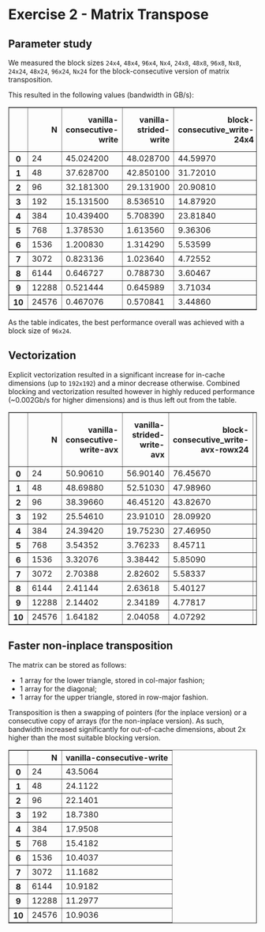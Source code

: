 # Exercise 2 - Matrix Transpose

## Parameter study

We measured the block sizes `24x4`, `48x4`, `96x4`, `Nx4`, `24x8`, `48x8`, `96x8`, `Nx8`, `24x24`, `48x24`, `96x24`, `Nx24` for the block-consecutive version of matrix transposition. 

This resulted in the following values (bandwidth in GB/s):

<table border="1" class="dataframe">
  <thead>
    <tr style="text-align: right;">
      <th></th>
      <th>N</th>
      <th>vanilla-consecutive-write</th>
      <th>vanilla-strided-write</th>
      <th>block-consecutive_write-24x4</th>
      <th>block-consecutive_write-48x4</th>
      <th>block-consecutive_write-96x4</th>
      <th>block-consecutive_write-rowx4</th>
      <th>block-consecutive_write-24x8</th>
      <th>block-consecutive_write-48x8</th>
      <th>block-consecutive_write-96x8</th>
      <th>block-consecutive_write-rowx8</th>
      <th>block-consecutive_write-24x24</th>
      <th>block-consecutive_write-48x24</th>
      <th>block-consecutive_write-96x24</th>
      <th>block-consecutive_write-rowx24</th>
      <th>block-strided-writed-4x24</th>
    </tr>
  </thead>
  <tbody>
    <tr>
      <th>0</th>
      <td>24</td>
      <td>45.024200</td>
      <td>48.028700</td>
      <td>44.59970</td>
      <td>44.97850</td>
      <td>44.83510</td>
      <td>44.44820</td>
      <td>46.76310</td>
      <td>46.86940</td>
      <td>44.68910</td>
      <td>45.80720</td>
      <td>39.49460</td>
      <td>44.54840</td>
      <td>49.10640</td>
      <td>51.06950</td>
      <td>43.42980</td>
    </tr>
    <tr>
      <th>1</th>
      <td>48</td>
      <td>37.628700</td>
      <td>42.850100</td>
      <td>31.72010</td>
      <td>39.43400</td>
      <td>37.39600</td>
      <td>39.67110</td>
      <td>33.75740</td>
      <td>34.26310</td>
      <td>34.15450</td>
      <td>36.02140</td>
      <td>40.26020</td>
      <td>42.37350</td>
      <td>43.86650</td>
      <td>43.65390</td>
      <td>38.56650</td>
    </tr>
    <tr>
      <th>2</th>
      <td>96</td>
      <td>32.181300</td>
      <td>29.131900</td>
      <td>20.90810</td>
      <td>38.73620</td>
      <td>36.56220</td>
      <td>34.08770</td>
      <td>23.82030</td>
      <td>24.29400</td>
      <td>26.84460</td>
      <td>29.97320</td>
      <td>31.31220</td>
      <td>34.43770</td>
      <td>36.76210</td>
      <td>36.57170</td>
      <td>28.36530</td>
    </tr>
    <tr>
      <th>3</th>
      <td>192</td>
      <td>15.131500</td>
      <td>8.536510</td>
      <td>14.87920</td>
      <td>26.41270</td>
      <td>27.01910</td>
      <td>24.17750</td>
      <td>17.01230</td>
      <td>17.17160</td>
      <td>24.21660</td>
      <td>22.47080</td>
      <td>24.02540</td>
      <td>24.10930</td>
      <td>28.36480</td>
      <td>28.78230</td>
      <td>21.47950</td>
    </tr>
    <tr>
      <th>4</th>
      <td>384</td>
      <td>10.439400</td>
      <td>5.708390</td>
      <td>23.81840</td>
      <td>20.03280</td>
      <td>19.23630</td>
      <td>18.56360</td>
      <td>28.23960</td>
      <td>27.33090</td>
      <td>27.64250</td>
      <td>25.98180</td>
      <td>29.29050</td>
      <td>29.11330</td>
      <td>30.73490</td>
      <td>29.22350</td>
      <td>22.36570</td>
    </tr>
    <tr>
      <th>5</th>
      <td>768</td>
      <td>1.378530</td>
      <td>1.613560</td>
      <td>9.36306</td>
      <td>7.56957</td>
      <td>9.01228</td>
      <td>5.54990</td>
      <td>11.11300</td>
      <td>8.18006</td>
      <td>10.87660</td>
      <td>10.01060</td>
      <td>8.85761</td>
      <td>9.73597</td>
      <td>10.20090</td>
      <td>10.81860</td>
      <td>11.07850</td>
    </tr>
    <tr>
      <th>6</th>
      <td>1536</td>
      <td>1.200830</td>
      <td>1.314290</td>
      <td>5.53599</td>
      <td>5.73386</td>
      <td>5.45994</td>
      <td>4.36270</td>
      <td>5.85480</td>
      <td>5.43999</td>
      <td>6.23770</td>
      <td>6.16618</td>
      <td>6.10657</td>
      <td>5.99013</td>
      <td>6.36092</td>
      <td>7.08648</td>
      <td>6.63082</td>
    </tr>
    <tr>
      <th>7</th>
      <td>3072</td>
      <td>0.823136</td>
      <td>1.023640</td>
      <td>4.72552</td>
      <td>4.42060</td>
      <td>4.99538</td>
      <td>3.44289</td>
      <td>5.22739</td>
      <td>5.20166</td>
      <td>5.46630</td>
      <td>5.19036</td>
      <td>4.49714</td>
      <td>5.07850</td>
      <td>5.59260</td>
      <td>6.34389</td>
      <td>5.86332</td>
    </tr>
    <tr>
      <th>8</th>
      <td>6144</td>
      <td>0.646727</td>
      <td>0.788730</td>
      <td>3.60467</td>
      <td>4.37332</td>
      <td>4.31566</td>
      <td>2.85594</td>
      <td>4.54815</td>
      <td>4.65034</td>
      <td>4.92695</td>
      <td>3.44494</td>
      <td>3.87739</td>
      <td>3.55485</td>
      <td>4.88945</td>
      <td>4.89810</td>
      <td>4.36538</td>
    </tr>
    <tr>
      <th>9</th>
      <td>12288</td>
      <td>0.521444</td>
      <td>0.645989</td>
      <td>3.71034</td>
      <td>4.35845</td>
      <td>4.33130</td>
      <td>2.30117</td>
      <td>4.12787</td>
      <td>4.29593</td>
      <td>4.34932</td>
      <td>3.69854</td>
      <td>3.07860</td>
      <td>3.93030</td>
      <td>4.38976</td>
      <td>4.98482</td>
      <td>5.04699</td>
    </tr>
    <tr>
      <th>10</th>
      <td>24576</td>
      <td>0.467076</td>
      <td>0.570841</td>
      <td>3.44860</td>
      <td>2.82533</td>
      <td>2.91099</td>
      <td>1.69264</td>
      <td>3.84020</td>
      <td>3.97722</td>
      <td>4.51829</td>
      <td>2.21696</td>
      <td>2.68028</td>
      <td>3.82246</td>
      <td>4.34416</td>
      <td>4.65542</td>
      <td>4.09715</td>
    </tr>
  </tbody>
</table>

As the table indicates, the best performance overall was achieved with a block size of `96x24`.

## Vectorization

Explicit vectorization resulted in a significant increase for in-cache dimensions (up to `192x192`) and a minor decrease otherwise. Combined blocking and vectorization resulted however in highly reduced performance (~0.002Gb/s for higher dimensions) and is thus left out from the table.

<table border="1" class="dataframe">
  <thead>
    <tr style="text-align: right;">
      <th></th>
      <th>N</th>
      <th>vanilla-consecutive-write-avx</th>
      <th>vanilla-strided-write-avx</th>
      <th>block-consecutive_write-avx-rowx24</th>
      <th>block-strided-write-avx-4xrow</th>
      <th>block-strided-write-avx-24xrow</th>
    </tr>
  </thead>
  <tbody>
    <tr>
      <th>0</th>
      <td>24</td>
      <td>50.90610</td>
      <td>56.90140</td>
      <td>76.45670</td>
      <td>67.63520</td>
      <td>66.03850</td>
    </tr>
    <tr>
      <th>1</th>
      <td>48</td>
      <td>48.69880</td>
      <td>52.51030</td>
      <td>47.98960</td>
      <td>54.11270</td>
      <td>51.74110</td>
    </tr>
    <tr>
      <th>2</th>
      <td>96</td>
      <td>38.39660</td>
      <td>46.45120</td>
      <td>43.82670</td>
      <td>46.16210</td>
      <td>43.90340</td>
    </tr>
    <tr>
      <th>3</th>
      <td>192</td>
      <td>25.54610</td>
      <td>23.91010</td>
      <td>28.09920</td>
      <td>24.03970</td>
      <td>24.68710</td>
    </tr>
    <tr>
      <th>4</th>
      <td>384</td>
      <td>24.39420</td>
      <td>19.75230</td>
      <td>27.46950</td>
      <td>19.34010</td>
      <td>19.16030</td>
    </tr>
    <tr>
      <th>5</th>
      <td>768</td>
      <td>3.54352</td>
      <td>3.76233</td>
      <td>8.45711</td>
      <td>3.64503</td>
      <td>3.71698</td>
    </tr>
    <tr>
      <th>6</th>
      <td>1536</td>
      <td>3.32076</td>
      <td>3.38442</td>
      <td>5.85090</td>
      <td>3.35682</td>
      <td>3.52434</td>
    </tr>
    <tr>
      <th>7</th>
      <td>3072</td>
      <td>2.70388</td>
      <td>2.82602</td>
      <td>5.58337</td>
      <td>2.79860</td>
      <td>2.77374</td>
    </tr>
    <tr>
      <th>8</th>
      <td>6144</td>
      <td>2.41144</td>
      <td>2.63618</td>
      <td>5.40127</td>
      <td>2.62015</td>
      <td>2.53201</td>
    </tr>
    <tr>
      <th>9</th>
      <td>12288</td>
      <td>2.14402</td>
      <td>2.34189</td>
      <td>4.77817</td>
      <td>2.37075</td>
      <td>2.43249</td>
    </tr>
    <tr>
      <th>10</th>
      <td>24576</td>
      <td>1.64182</td>
      <td>2.04058</td>
      <td>4.07292</td>
      <td>1.97644</td>
      <td>1.93798</td>
    </tr>
  </tbody>
</table>


## Faster non-inplace transposition

The matrix can be stored as follows:

- 1 array for the lower triangle, stored in col-major fashion;
- 1 array for the diagonal;
- 1 array for the upper triangle, stored in row-major fashion.

Transposition is then a swapping of pointers (for the inplace version) or a consecutive copy of arrays (for the non-inplace version). As such, bandwidth increased significantly for out-of-cache dimensions, about 2x higher than the most suitable blocking version.

<table border="1" class="dataframe">
  <thead>
    <tr style="text-align: right;">
      <th></th>
      <th>N</th>
      <th>vanilla-consecutive-write</th>
    </tr>
  </thead>
  <tbody>
    <tr>
      <th>0</th>
      <td>24</td>
      <td>43.5064</td>
    </tr>
    <tr>
      <th>1</th>
      <td>48</td>
      <td>24.1122</td>
    </tr>
    <tr>
      <th>2</th>
      <td>96</td>
      <td>22.1401</td>
    </tr>
    <tr>
      <th>3</th>
      <td>192</td>
      <td>18.7380</td>
    </tr>
    <tr>
      <th>4</th>
      <td>384</td>
      <td>17.9508</td>
    </tr>
    <tr>
      <th>5</th>
      <td>768</td>
      <td>15.4182</td>
    </tr>
    <tr>
      <th>6</th>
      <td>1536</td>
      <td>10.4037</td>
    </tr>
    <tr>
      <th>7</th>
      <td>3072</td>
      <td>11.1682</td>
    </tr>
    <tr>
      <th>8</th>
      <td>6144</td>
      <td>10.9182</td>
    </tr>
    <tr>
      <th>9</th>
      <td>12288</td>
      <td>11.2977</td>
    </tr>
    <tr>
      <th>10</th>
      <td>24576</td>
      <td>10.9036</td>
    </tr>
  </tbody>
</table>